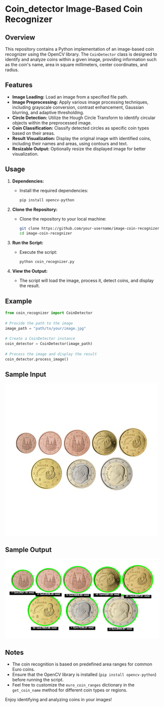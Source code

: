 # Coin_detector Image-Based Coin Recognizer

## Overview
This repository contains a Python implementation of an image-based coin recognizer using the OpenCV library. The `CoinDetector` class is designed to identify and analyze coins within a given image, providing information such as the coin's name, area in square millimeters, center coordinates, and radius.

## Features
- **Image Loading:** Load an image from a specified file path.
- **Image Preprocessing:** Apply various image processing techniques, including grayscale conversion, contrast enhancement, Gaussian blurring, and adaptive thresholding.
- **Circle Detection:** Utilize the Hough Circle Transform to identify circular objects within the preprocessed image.
- **Coin Classification:** Classify detected circles as specific coin types based on their areas.
- **Result Visualization:** Display the original image with identified coins, including their names and areas, using contours and text.
- **Resizable Output:** Optionally resize the displayed image for better visualization.

## Usage
1. **Dependencies:**
   - Install the required dependencies:
     ```bash
     pip install opencv-python
     ```

2. **Clone the Repository:**
   - Clone the repository to your local machine:
     ```bash
     git clone https://github.com/your-username/image-coin-recognizer.git
     cd image-coin-recognizer
     ```

3. **Run the Script:**
   - Execute the script:
     ```bash
     python coin_recognizer.py
     ```

4. **View the Output:**
   - The script will load the image, process it, detect coins, and display the result.

## Example
```python
from coin_recognizer import CoinDetector

# Provide the path to the image
image_path = "path/to/your/image.jpg"

# Create a CoinDetector instance
coin_detector = CoinDetector(image_path)

# Process the image and display the result
coin_detector.process_image()
```

## Sample Input
![Detected Objects](coins.jpg)
## Sample Output
![Detected Objects](coin_detector.png)

## Notes
- The coin recognition is based on predefined area ranges for common Euro coins.
- Ensure that the OpenCV library is installed (`pip install opencv-python`) before running the script.
- Feel free to customize the `euro_coin_ranges` dictionary in the `get_coin_name` method for different coin types or regions.

Enjoy identifying and analyzing coins in your images!
